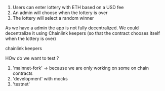 1. Users can enter lottery with ETH based on a USD fee
2. An admin will choose when the lottery is over
3. The lottery will select a random winner


As we have a admin the app is not fully decentralized. We could decentralize it using Chainlink keepers (so that the contract chooses itself when the lottery is over)


chainlink keepers

HOw do we want to test ?
1. 'mainnet-fork' -> because we are only working on some on chain contracts
2. 'development' with mocks
3. 'testnet'
